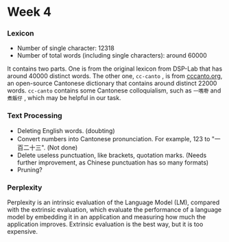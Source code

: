 # Week 4

### Lexicon

* Number of single character: 12318
* Number of total words \(including single characters\): around 60000

It contains two parts. One is from the original lexicon from DSP-Lab that has around 40000 distinct words. The other one, `cc-canto` , is from [cccanto.org](/cccanto.org), an open-source Cantonese dictionary that contains around distinct 22000 words. `cc-canto` contains some Cantonese colloquialism, such as `一嚿嘢` and `煮飯仔` , which may be helpful in our task.

### Text Processing

* Deleting English words. \(doubting\)
* Convert numbers into Cantonese pronunciation. For example, 123 to "一百二十三". \(Not done\)
* Delete useless punctuation, like brackets, quotation marks. \(Needs further improvement, as Chinese punctuation has so many formats\)
* Pruning?

### Perplexity$$$$

Perplexity is an intrinsic evaluation of the Language Model \(LM\), compared with the extrinsic evaluation, which evaluate the performance of a language model by embedding it in an application and measuring how much the application improves. Extrinsic evaluation is the best way, but it is too expensive.

